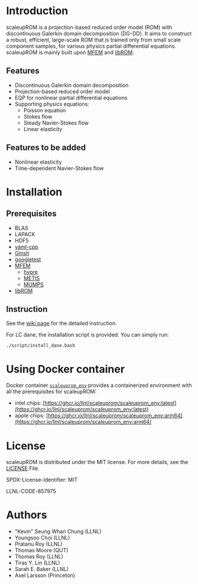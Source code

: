 <!-- ![libROM Logo](https://www.librom.net/img/logo-300.png) -->

# Introduction

scaleupROM is a projection-based reduced order model (ROM) with discontinuous Galerkin domain decomposition (DG-DD).
It aims to construct a robust, efficient, large-scale ROM that is trained only from small scale component samples,
for various physics partial differential equations.
scaleupROM is mainly built upon [MFEM](https://mfem.org/) and [libROM](https://www.librom.net).

## Features

- Discontinuous Galerkin domain decomposition
- Projection-based reduced order model
- EQP for nonlinear partial differential equations
- Supporting physics equations:
  - Poisson equation
  - Stokes flow
  - Steady Navier-Stokes flow
  - Linear elasticity

## Features to be added

- Nonlinear elasticity
- Time-dependent Navier-Stokes flow

# Installation

## Prerequisites

- BLAS
- LAPACK
- HDF5
- [yaml-cpp](https://github.com/jbeder/yaml-cpp)
- [Gmsh](https://gmsh.info/)
- [googletest](https://github.com/google/googletest)
- [MFEM](https://mfem.org/)
  - [hypre](https://github.com/hypre-space/hypre)
  - [METIS](https://github.com/mfem/tpls)
  - [MUMPS](https://github.com/scivision/mumps)
- [libROM](https://librom.net/)

## Instruction

See the [wiki page](https://github.com/LLNL/scaleupROM/wiki/Installation) for the detailed instruction.

For LC dane, the installation script is provided. You can simply run:

```
./script/install_dane.bash
```

# Using Docker container

Docker container [`scaleuprom_env`](https://ghcr.io/llnl/scaleuprom/scaleuprom_env) provides a containerized environment with all the prerequisites for scaleupROM:
- intel chips: [https://ghcr.io/llnl/scaleuprom/scaleuprom_env:latest](https://ghcr.io/llnl/scaleuprom/scaleuprom_env:latest)
- apple chips: [https://ghcr.io/llnl/scaleuprom/scaleuprom_env:arm64](https://ghcr.io/llnl/scaleuprom/scaleuprom_env:arm64)

# License

scaleupROM is distributed under the MIT license. For more details, see the [LICENSE](https://github.com/LLNL/scaleupROM/blob/master/LICENSE) File.

SPDX-License-Identifier: MIT

LLNL-CODE-857975

# Authors
- "Kevin" Seung Whan Chung (LLNL)
- Youngsoo Choi (LLNL)
- Pratanu Roy (LLNL)
- Thomas Moore (QUT)
- Thomas Roy (LLNL)
- Tiras Y. Lin (LLNL)
- Sarah E. Baker (LLNL)
- Axel Larsson (Princeton)
